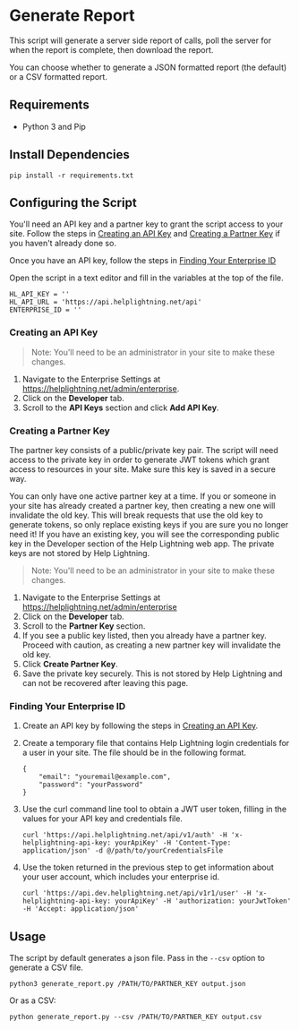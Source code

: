 # Generate Report

This script will generate a server side report of calls, poll the
server for when the report is complete, then download the report.

You can choose whether to generate a JSON formatted report (the
default) or a CSV formatted report.

## Requirements

- Python 3 and Pip

## Install Dependencies

```
pip install -r requirements.txt
```

## Configuring the Script

You'll need an API key and a partner key to grant the script access to your site. Follow the steps in [Creating an API Key](#creating-an-api-key) and [Creating a Partner Key](#creating-a-partner-key) if you haven't already done so.

Once you have an API key, follow the steps in [Finding Your Enterprise ID](#finding-your-enterprise-id)

Open the script in a text editor and fill in the variables at the top of the file.
```
HL_API_KEY = ''
HL_API_URL = 'https://api.helplightning.net/api'
ENTERPRISE_ID = ''
```

### Creating an API Key

> Note: You'll need to be an administrator in your site to make these changes.

1. Navigate to the Enterprise Settings at https://helplightning.net/admin/enterprise.
2. Click on the **Developer** tab.
3. Scroll to the **API Keys** section and click **Add API Key**.

### Creating a Partner Key

The partner key consists of a public/private key pair. The script will need access to the private key in order to generate JWT tokens which grant access to resources in your site. Make sure this key is saved in a secure way.

You can only have one active partner key at a time. If you or someone in your site has already created a partner key, then creating a new one will invalidate the old key. This will break requests that use the old key to generate tokens, so only replace existing keys if you are sure you no longer need it! If you have an existing key, you will see the corresponding public key in the Developer section of the Help Lightning web app. The private keys are not stored by Help Lightning.

> Note: You'll need to be an administrator in your site to make these changes.

1. Navigate to the Enterprise Settings at https://helplightning.net/admin/enterprise
2. Click on the **Developer** tab.
3. Scroll to the **Partner Key** section.
4. If you see a public key listed, then you already have a partner key. Proceed with caution, as creating a new partner key will invalidate the old key.
5. Click **Create Partner Key**.
6. Save the private key securely. This is not stored by Help Lightning and can not be recovered after leaving this page.

### Finding Your Enterprise ID

1. Create an API key by following the steps in [Creating an API Key](#creating-an-api-key).

2. Create a temporary file that contains Help Lightning login credentials for a user in your site. The file should be in the following format. 

   ```
   {
       "email": "youremail@example.com",
       "password": "yourPassword"
   }
   ```

3. Use the curl command line tool to obtain a JWT user token, filling in the values for your API key and credentials file.

   ```
   curl 'https://api.helplightning.net/api/v1/auth' -H 'x-helplightning-api-key: yourApiKey' -H 'Content-Type: application/json' -d @/path/to/yourCredentialsFile
   ```

4. Use the token returned in the previous step to get information about your user account, which includes your enterprise id.

   ```
   curl 'https://api.dev.helplightning.net/api/v1r1/user' -H 'x-helplightning-api-key: yourApiKey' -H 'authorization: yourJwtToken' -H 'Accept: application/json'
   ```

## Usage

The script by default generates a json file. Pass in the `--csv`
option to generate a CSV file.

```
python3 generate_report.py /PATH/TO/PARTNER_KEY output.json
```

Or as a CSV:
```
python generate_report.py --csv /PATH/TO/PARTNER_KEY output.csv
```
